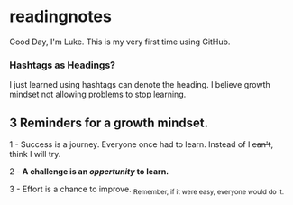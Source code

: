 # readingnotes
Good Day, I'm Luke. This is my very first time using GitHub. 
### Hashtags as Headings? 
I just learned using hashtags can denote the heading. 
I believe growth mindset not allowing problems to stop learning. 
## 3 Reminders for a growth mindset. 

1 - Success is a journey. Everyone once had to learn. Instead of I ~~can't~~, think I will try. 

2 - **A challenge is an _oppertunity_ to learn.** 

3 - Effort is a chance to improve. <sub> Remember, if it were easy, everyone would do it. </sub> 
